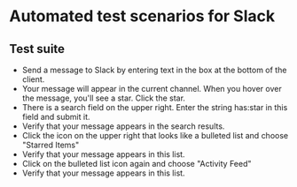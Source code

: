 # Automated test scenarios for Slack

## Test suite
- Send a message to Slack by entering text in the box at the bottom of the client.
- Your message will appear in the current channel. When you hover over the message, you'll see a star. Click the star.
- There is a search field on the upper right. Enter the string has:star in this field and submit it.
- Verify that your message appears in the search results.
- Click the icon on the upper right that looks like a bulleted list and choose "Starred Items"
- Verify that your message appears in this list.
- Click on the bulleted list icon again and choose "Activity Feed"
- Verify that your message appears in this list.
